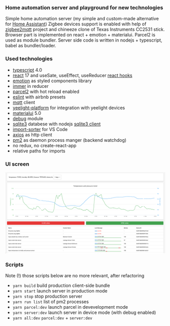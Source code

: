 ### Home automation server and playground for new technologies

Simple home automation server (my simple and custom-made alternative for [Home Assistant](https://www.home-assistant.io/))
Zigbee devices support is enabled with help of [zigbee2mqtt](https://www.zigbee2mqtt.io/) project and chineeze clone of Texas Instruments CC2531 stick.
Browser part is implemented on react + emotion + materialui. Parcel2 is used as module bundler.
Server side code is written in nodejs + typescript, babel as bundler/loader.

<!-- This GUI is also connected to MQTT broker.  -->
<!-- This project has initially started as co2 sensor box with MQTT interface.  -->
<!-- CO2 sensor hardware is implemented on top of esp8266 ([firmware, written on lua](https://github.com/fedulovivan/interstellar/tree/master/nodemcu/mqtt.lua)), flashed with nodemcu and connected to MQTT broker [mosquitto](https://mosquitto.org/).
 -->
<!-- All received metrics are saved into coachdb which allows to browse historical data. -->
<!-- Browser-server communication is implemented as RPC layer over websockets. -->

### Used technologies

- [typescript](https://www.typescriptlang.org/index.html) 4.0
- [react](https://reactjs.org/) 17 and useSate, useEffect, useReducer [react hooks](https://reactjs.org/docs/hooks-intro.html)
- [emotion](https://emotion.sh/) as styled components library
- [immer](https://immerjs.github.io/immer/docs/introduction) in reducer
- [parcel2](https://v2.parceljs.org/) with hot reload enabled
- [eslint](https://eslint.org/) with airbnb presets
- [mqtt](https://www.npmjs.com/package/mqtt) client
- [yeelight-platform](https://github.com/sahilchaddha/yeelight-platform) for integration with yeelight devices
- [materialui](https://next.material-ui.com/) 5.0
- [debug](https://www.npmjs.com/package/debug) module
- [sqlite3](https://www.sqlite.org/) databese with nodejs [sqlite3 client](https://www.npmjs.com/package/sqlite3)
- [import-sorter](https://github.com/SoominHan/import-sorter) for VS Code
- [axios](https://github.com/axios/axios) as http client
- [pm2](https://pm2.keymetrics.io/) as daemon process manger (backend watchdog)
- no redux, no create-react-app
- relative paths for imports
<!-- - RPC layer implemented over [socket.io](https://socket.io/) -->
<!-- - [couchdb](https://couchdb.apache.org/) -->
<!-- - [react-vis](https://uber.github.io/react-vis/) charting library -->

### UI screen

![ui screen](images/screen04.png)

### Scripts

Note (!) those scripts below are no more relevant, after refactoring

- `yarn build` build production client-side bundle
- `yarn start` launch server in production mode
- `yarn stop` stop production server
- `yarn run list` list of pm2 processes
- `yarn parcel:dev` launch parcel in devevelopment mode
- `yarn server:dev` launch server in device mode (with debug enabled)
- `yarn all:dev` `parcel:dev` + `server:dev`

<!-- ### TODOs
- why cssinjs? https://medium.com/jobsity/css-in-javascript-with-jss-and-react-54cdd2720222
- choosing cssinjs implementation - https://github.com/streamich/freestyler/blob/master/docs/en/generations.md -->

